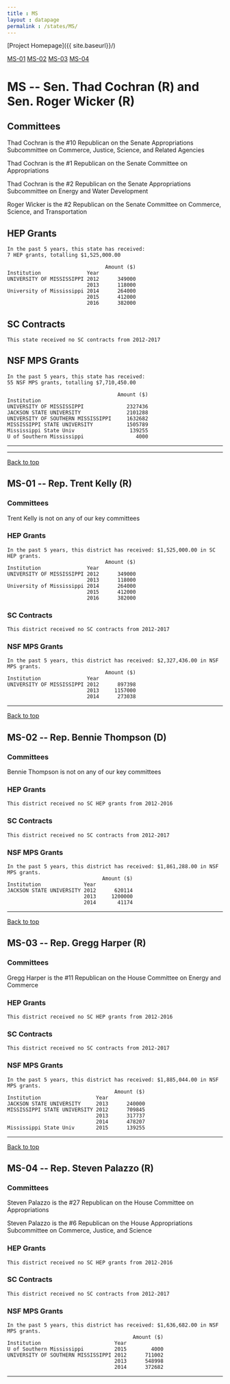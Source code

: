 ```yaml
---
title : MS
layout : datapage
permalink : /states/MS/
---
```

<a name="top"></a>
[Project Homepage]({{ site.baseurl}}/)


[MS-01](#MS-01)  [MS-02](#MS-02)  [MS-03](#MS-03)  [MS-04](#MS-04)  

# MS -- Sen. Thad Cochran (R) and  Sen. Roger Wicker (R)
## Committees
Thad Cochran is the #10 Republican on the Senate Appropriations Subcommittee on Commerce, Justice, Science, and Related Agencies 

Thad Cochran is the #1 Republican on the Senate Committee on Appropriations 

Thad Cochran is the #2 Republican on the Senate Appropriations Subcommittee on Energy and Water Development 

Roger Wicker is the #2 Republican on the Senate Committee on Commerce, Science, and Transportation 

## HEP Grants
```
In the past 5 years, this state has received:
7 HEP grants, totalling $1,525,000.00
 
                                Amount ($)
Institution               Year            
UNIVERSITY OF MISSISSIPPI 2012      349000
                          2013      118000
University of Mississippi 2014      264000
                          2015      412000
                          2016      382000
```
## SC Contracts
```
This state received no SC contracts from 2012-2017
```
## NSF MPS Grants
```
In the past 5 years, this state has received:
55 NSF MPS grants, totalling $7,710,450.00
 
                                    Amount ($)
Institution                                   
UNIVERSITY OF MISSISSIPPI              2327436
JACKSON STATE UNIVERSITY               2101288
UNIVERSITY OF SOUTHERN MISSISSIPPI     1632682
MISSISSIPPI STATE UNIVERSITY           1505789
Mississippi State Univ                  139255
U of Southern Mississippi                 4000
```
---
---
<a name="MS-01"></a>
[Back to top](#top)
## MS-01 -- Rep. Trent Kelly (R)
### Committees
Trent Kelly is not on any of our key committees 

### HEP Grants
```
In the past 5 years, this district has received: $1,525,000.00 in SC HEP grants.
                                Amount ($)
Institution               Year            
UNIVERSITY OF MISSISSIPPI 2012      349000
                          2013      118000
University of Mississippi 2014      264000
                          2015      412000
                          2016      382000
```
### SC Contracts
```
This district received no SC contracts from 2012-2017
```
### NSF MPS Grants
```
In the past 5 years, this district has received: $2,327,436.00 in NSF MPS grants.
                                Amount ($)
Institution               Year            
UNIVERSITY OF MISSISSIPPI 2012      897398
                          2013     1157000
                          2014      273038
```
---
<a name="MS-02"></a>
[Back to top](#top)
## MS-02 -- Rep. Bennie Thompson (D)
### Committees
Bennie Thompson is not on any of our key committees 

### HEP Grants
```
This district received no SC HEP grants from 2012-2016
```
### SC Contracts
```
This district received no SC contracts from 2012-2017
```
### NSF MPS Grants
```
In the past 5 years, this district has received: $1,861,288.00 in NSF MPS grants.
                               Amount ($)
Institution              Year            
JACKSON STATE UNIVERSITY 2012      620114
                         2013     1200000
                         2014       41174
```
---
<a name="MS-03"></a>
[Back to top](#top)
## MS-03 -- Rep. Gregg Harper (R)
### Committees
Gregg Harper is the #11 Republican on the House Committee on Energy and Commerce 

### HEP Grants
```
This district received no SC HEP grants from 2012-2016
```
### SC Contracts
```
This district received no SC contracts from 2012-2017
```
### NSF MPS Grants
```
In the past 5 years, this district has received: $1,885,044.00 in NSF MPS grants.
                                   Amount ($)
Institution                  Year            
JACKSON STATE UNIVERSITY     2013      240000
MISSISSIPPI STATE UNIVERSITY 2012      709845
                             2013      317737
                             2014      478207
Mississippi State Univ       2015      139255
```
---
<a name="MS-04"></a>
[Back to top](#top)
## MS-04 -- Rep. Steven Palazzo (R)
### Committees
Steven Palazzo is the #27 Republican on the House Committee on Appropriations 

Steven Palazzo is the #6 Republican on the House Appropriations Subcommittee on Commerce, Justice, and Science 

### HEP Grants
```
This district received no SC HEP grants from 2012-2016
```
### SC Contracts
```
This district received no SC contracts from 2012-2017
```
### NSF MPS Grants
```
In the past 5 years, this district has received: $1,636,682.00 in NSF MPS grants.
                                         Amount ($)
Institution                        Year            
U of Southern Mississippi          2015        4000
UNIVERSITY OF SOUTHERN MISSISSIPPI 2012      711002
                                   2013      548998
                                   2014      372682
```
---
